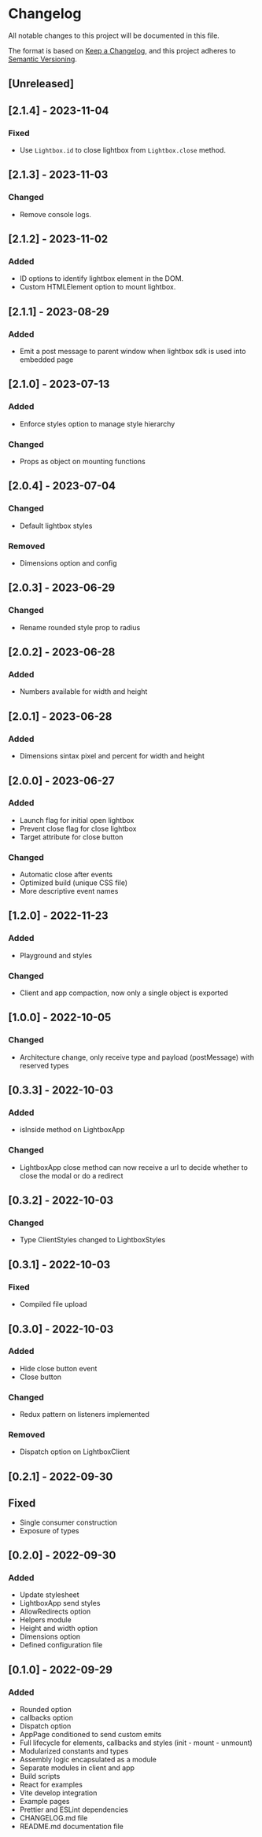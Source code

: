 # Changelog
All notable changes to this project will be documented in this file.

The format is based on [Keep a Changelog](https://keepachangelog.com/en/1.0.0/),
and this project adheres to [Semantic Versioning](https://semver.org/spec/v2.0.0.html).

## [Unreleased]

## [2.1.4] - 2023-11-04
### Fixed
- Use `Lightbox.id` to close lightbox from `Lightbox.close` method.

## [2.1.3] - 2023-11-03
### Changed
- Remove console logs.

## [2.1.2] - 2023-11-02
### Added
- ID options to identify lightbox element in the DOM.
- Custom HTMLElement option to mount lightbox.

## [2.1.1] - 2023-08-29
### Added
- Emit a post message to parent window when lightbox sdk is used into embedded page

## [2.1.0] - 2023-07-13
### Added
- Enforce styles option to manage style hierarchy

### Changed
- Props as object on mounting functions

## [2.0.4] - 2023-07-04
### Changed
- Default lightbox styles

### Removed
- Dimensions option and config

## [2.0.3] - 2023-06-29
### Changed
- Rename rounded style prop to radius

## [2.0.2] - 2023-06-28
### Added
- Numbers available for width and height

## [2.0.1] - 2023-06-28
### Added
- Dimensions sintax pixel and percent for width and height

## [2.0.0] - 2023-06-27
### Added
- Launch flag for initial open lightbox
- Prevent close flag for close lightbox
- Target attribute for close button

### Changed
- Automatic close after events
- Optimized build (unique CSS file)
- More descriptive event names

## [1.2.0] - 2022-11-23
### Added
- Playground and styles

### Changed
- Client and app compaction, now only a single object is exported

## [1.0.0] - 2022-10-05
### Changed
- Architecture change, only receive type and payload (postMessage) with reserved types

## [0.3.3] - 2022-10-03
### Added
- isInside method on LightboxApp

### Changed
- LightboxApp close method can now receive a url to decide whether to close the modal or do a redirect

## [0.3.2] - 2022-10-03
### Changed
- Type ClientStyles changed to LightboxStyles

## [0.3.1] - 2022-10-03
### Fixed
- Compiled file upload

## [0.3.0] - 2022-10-03
### Added
- Hide close button event
- Close button

### Changed
- Redux pattern on listeners implemented

### Removed
- Dispatch option on LightboxClient

## [0.2.1] - 2022-09-30
## Fixed
- Single consumer construction
- Exposure of types

## [0.2.0] - 2022-09-30
### Added
- Update stylesheet
- LightboxApp send styles
- AllowRedirects option
- Helpers module
- Height and width option
- Dimensions option
- Defined configuration file

## [0.1.0] - 2022-09-29
### Added
- Rounded option
- callbacks option
- Dispatch option
- AppPage conditioned to send custom emits
- Full lifecycle for elements, callbacks and styles (init - mount - unmount)
- Modularized constants and types
- Assembly logic encapsulated as a module
- Separate modules in client and app
- Build scripts
- React for examples
- Vite develop integration
- Example pages
- Prettier and ESLint dependencies
- CHANGELOG.md file
- README.md documentation file
